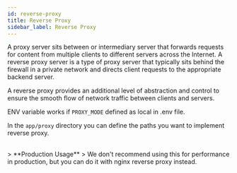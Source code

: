 ```yaml
---
id: reverse-proxy
title: Reverse Proxy
sidebar_label: Reverse Proxy
---
```


A proxy server sits between or intermediary server that forwards requests for content from multiple clients to different servers across the Internet. A reverse proxy server is a type of proxy server that typically sits behind the firewall in a private network and directs client requests to the appropriate backend server. 

A reverse proxy provides an additional level of abstraction and control to ensure the smooth flow of network traffic between clients and servers.


ENV variable works if ` PROXY_MODE ` defined as local in .env file.

In the `app/proxy` directory you can define the paths you want to implement reverse proxy.

<br>
> **Production Usage**
> We don't recommend using this for performance in production, but you can do it with nginx reverse proxy instead.

